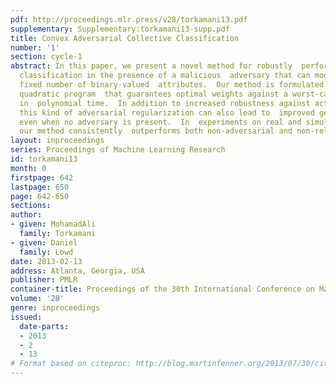 ```yaml
---
pdf: http://proceedings.mlr.press/v28/torkamani13.pdf
supplementary: Supplementary:torkamani13-supp.pdf
title: Convex Adversarial Collective Classification
number: '1'
section: cycle-1
abstract: In this paper, we present a novel method for robustly  performing collective
  classification in the presence of a malicious  adversary that can modify up to a
  fixed number of binary-valued  attributes.  Our method is formulated as a convex
  quadratic program  that guarantees optimal weights against a worst-case adversary
  in  polynomial time.  In addition to increased robustness against active  adversaries,
  this kind of adversarial regularization can also lead to  improved generalization
  even when no adversary is present.  In  experiments on real and simulated data,
  our method consistently  outperforms both non-adversarial and non-relational baselines.
layout: inproceedings
series: Proceedings of Machine Learning Research
id: torkamani13
month: 0
firstpage: 642
lastpage: 650
page: 642-650
sections: 
author:
- given: MohamadAli
  family: Torkamani
- given: Daniel
  family: Lowd
date: 2013-02-13
address: Atlanta, Georgia, USA
publisher: PMLR
container-title: Proceedings of the 30th International Conference on Machine Learning
volume: '28'
genre: inproceedings
issued:
  date-parts:
  - 2013
  - 2
  - 13
# Format based on citeproc: http://blog.martinfenner.org/2013/07/30/citeproc-yaml-for-bibliographies/
---
```

